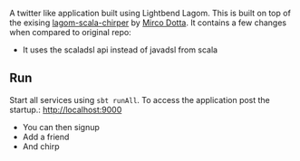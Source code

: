 A twitter like application built using Lightbend Lagom. 
This is built on top of the exising [lagom-scala-chirper](https://github.com/dotta/activator-lagom-scala-chirper) by [Mirco Dotta](https://twitter.com/mircodotta). It contains a few changes when compared to original repo:
* It uses the scaladsl api instead of javadsl from scala

## Run

Start all services using `sbt runAll`. To access the application post the startup.: [http://localhost:9000](http://localhost:9000)
* You can then signup 
* Add a friend
* And chirp

